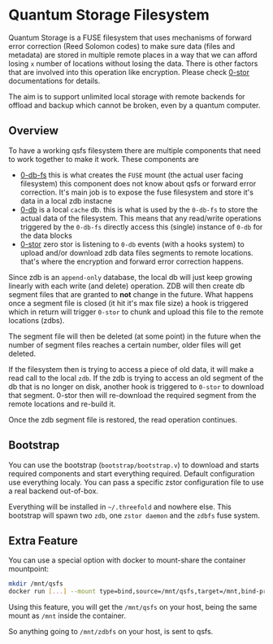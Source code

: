 # Quantum Storage Filesystem

Quantum Storage is a FUSE filesystem that uses mechanisms of forward error correction (Reed Solomon codes) to make sure data (files and metadata) are stored in multiple remote places in a way that we can afford losing `x` number of locations without losing the data. There is other factors that are involved into this operation like encryption. Please check [0-stor](https://github.com/threefoldtech/0-stor_v2) documentations for details.

The aim is to support unlimited local storage with remote backends for offload and backup which cannot be broken, even by a quantum computer.

## Overview

To have a working qsfs filesystem there are multiple components that need to work together to make it work. These components are

- [0-db-fs](https://github.com/threefoldtech/0-db-fs) this is what creates the `FUSE` mount (the actual user facing filesystem) this component does not know about qsfs or forward error correction. It's main job is to expose the fuse filesystem and store it's data in a local zdb instacne
- [0-db](https://github.com/threefoldtech/0-db) is a local `cache` db. this is what is used by the `0-db-fs` to store the actual data of the filesystem. This means that any read/write operations triggered by the `0-db-fs` directly access this (single) instance of `0-db` for the data blocks
- [0-stor](https://github.com/threefoldtech/0-stor_v2) zero stor is listening to `0-db` events (with a hooks system) to upload and/or download zdb data files segments to remote locations. that's where the encryption and forward error correction happens.

Since zdb is an `append-only` database, the local db will just keep growing linearly with each write (and delete) operation. ZDB will then create db segment files that are granted to **not** change in the future. What happens once a segment file is closed (it hit it's max file size) a hook is triggered which in return will trigger `0-stor` to chunk and upload this file to the remote locations (zdbs).

The segment file will then be deleted (at some point) in the future when the number of segment files reaches a certain number, older files will get deleted.

If the filesystem then is trying to access a piece of old data, it will make a read call to the local `zdb`. If the zdb is trying to access an old segment of the db that is no longer on disk, another hook is triggered to `0-stor` to download that segment. 0-stor then will re-download the required segment from the remote locations and re-build it.

Once the zdb segment file is restored, the read operation continues.

## Bootstrap

You can use the bootstrap (`bootstrap/bootstrap.v`) to download and starts required components and start
everything required. Default configuration use everything localy. You can pass a specific zstor configuration file
to use a real backend out-of-box.

Everything will be installed in `~/.threefold` and nowhere else.
This bootstrap will spawn two `zdb`, one `zstor daemon` and the `zdbfs` fuse system.

## Extra Feature

You can use a special option with docker to mount-share the container mountpoint:

```bash
mkdir /mnt/qsfs
docker run [...] --mount type=bind,source=/mnt/qsfs,target=/mnt,bind-propagation=rshared ghcr.io/threefoldtech/qsfs
```

Using this feature, you will get the `/mnt/qsfs` on your host, being the same mount as `/mnt` inside
the container.

So anything going to `/mnt/zdbfs` on your host, is sent to qsfs.
